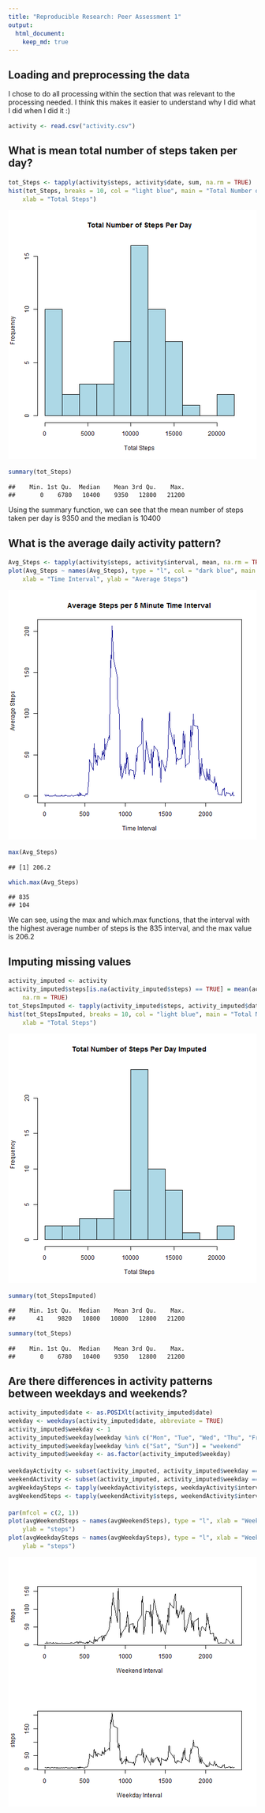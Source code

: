 ```yaml
---
title: "Reproducible Research: Peer Assessment 1"
output: 
  html_document:
    keep_md: true
---
```



## Loading and preprocessing the data

I chose to do all processing within the section that was relevant to the processing needed. I think this makes it easier to understand why I did what I did when I did it :)


```r
activity <- read.csv("activity.csv")
```

## What is mean total number of steps taken per day?


```r
tot_Steps <- tapply(activity$steps, activity$date, sum, na.rm = TRUE)
hist(tot_Steps, breaks = 10, col = "light blue", main = "Total Number of Steps Per Day", 
    xlab = "Total Steps")
```

![plot of chunk unnamed-chunk-2](figure/unnamed-chunk-2.png) 

```r
summary(tot_Steps)
```

```
##    Min. 1st Qu.  Median    Mean 3rd Qu.    Max. 
##       0    6780   10400    9350   12800   21200
```

Using the summary function, we can see that the mean number of steps taken per day is 9350 and the median is 10400


## What is the average daily activity pattern?

```r
Avg_Steps <- tapply(activity$steps, activity$interval, mean, na.rm = TRUE)
plot(Avg_Steps ~ names(Avg_Steps), type = "l", col = "dark blue", main = "Average Steps per 5 Minute Time Interval", 
    xlab = "Time Interval", ylab = "Average Steps")
```

![plot of chunk unnamed-chunk-3](figure/unnamed-chunk-3.png) 

```r
max(Avg_Steps)
```

```
## [1] 206.2
```

```r
which.max(Avg_Steps)
```

```
## 835 
## 104
```

We can see, using the max and which.max functions, that the interval with the highest average number of steps is the 835 interval, and the max value is 206.2

## Imputing missing values


```r
activity_imputed <- activity
activity_imputed$steps[is.na(activity_imputed$steps) == TRUE] = mean(activity_imputed$steps, 
    na.rm = TRUE)
tot_StepsImputed <- tapply(activity_imputed$steps, activity_imputed$date, sum)
hist(tot_StepsImputed, breaks = 10, col = "light blue", main = "Total Number of Steps Per Day Imputed", 
    xlab = "Total Steps")
```

![plot of chunk unnamed-chunk-4](figure/unnamed-chunk-4.png) 

```r
summary(tot_StepsImputed)
```

```
##    Min. 1st Qu.  Median    Mean 3rd Qu.    Max. 
##      41    9820   10800   10800   12800   21200
```

```r
summary(tot_Steps)
```

```
##    Min. 1st Qu.  Median    Mean 3rd Qu.    Max. 
##       0    6780   10400    9350   12800   21200
```



## Are there differences in activity patterns between weekdays and weekends?


```r
activity_imputed$date <- as.POSIXlt(activity_imputed$date)
weekday <- weekdays(activity_imputed$date, abbreviate = TRUE)
activity_imputed$weekday <- 1
activity_imputed$weekday[weekday %in% c("Mon", "Tue", "Wed", "Thu", "Fri")] = "weekday"
activity_imputed$weekday[weekday %in% c("Sat", "Sun")] = "weekend"
activity_imputed$weekday <- as.factor(activity_imputed$weekday)

weekdayActivity <- subset(activity_imputed, activity_imputed$weekday == "weekday")
weekendActivity <- subset(activity_imputed, activity_imputed$weekday == "weekend")
avgWeekdaySteps <- tapply(weekdayActivity$steps, weekdayActivity$interval, mean)
avgWeekendSteps <- tapply(weekendActivity$steps, weekendActivity$interval, mean)

par(mfcol = c(2, 1))
plot(avgWeekendSteps ~ names(avgWeekendSteps), type = "l", xlab = "Weekend Interval", 
    ylab = "steps")
plot(avgWeekdaySteps ~ names(avgWeekdaySteps), type = "l", xlab = "Weekday Interval", 
    ylab = "steps")
```

![plot of chunk unnamed-chunk-5](figure/unnamed-chunk-5.png) 


